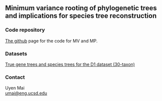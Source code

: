 ## Minimum variance rooting of phylogenetic trees and implications for species tree reconstruction

### Code repository
[The github](https://github.com/uym2/MinVar-Rooting) page for the code for MV and MP. 

### Datasets
[True gene trees and species trees for the D1 dataset (30-taxon)](https://drive.google.com/file/d/0B6VQuQbxaAq-bmx6NGdIb2JTZmc/view?usp=sharing) 

### Contact
Uyen Mai    
umai@eng.ucsd.edu
